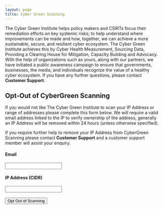 ```yaml
---
layout: page
title: Cyber Green Scanning
---
```


The Cyber Green Institute helps policy makers and CSIRTs focus their remediation efforts on key systemic risks; to help understand where improvements can be made and how, together, we can achieve a more sustainable, secure, and resilient cyber ecosystem. The Cyber Green Institute achieves this by Cyber Health Measurement, Sourcing Data, Providing a Clearing House for Mitigation, Capacity Building and Advocacy. With the help of organizations such as yours, along with our partners, we have initiated a public awareness campaign to ensure that governments, businesses, the media, and individuals recognize the value of a healthy cyber ecosystem. If you have any further questions, please contact 
<a href="https://cybergreen.freshdesk.com" style="text-decoration:none"> <strong>Customer Support</strong></a>.

<h2>Opt-Out of CyberGreen Scanning</h2>
If you would not like The Cyber Green Institute to scan your IP Address or range of addresses please complete this form below. We will require a valid email address linked to the IP to verify ownership of the address, generally an IP Address will be removed within 24 hours (unless otherwise specified).

If you require further help to remove your IP Address from CyberGreen Scanning please contact <a href="https://cybergreen.freshdesk.com" style="text-decoration:none"> <strong>Customer Support</strong></a> and a customer support member will assist your enquiry.
<br>

<div>
<h4>Email</h4>
<input id="email" type="email" name="email" value="" /><br>
<h4>IP Address (CIDR)</h4>
<input id="cidr"  type="text" name="cidr" value="" /><br><br>
<button>Opt Out of Scanning</button><br><br>
<div id = 'response'></div>
</div>

<script src="//ajax.googleapis.com/ajax/libs/jquery/1.11.2/jquery.min.js"></script>
<script>window.jQuery || document.write('<script src="js/vendor/jquery-1.11.2.min.js"><\/script>')</script>
<script src="{{ "/js/opt_out.js" | prepend: site.baseurl }}"></script>
